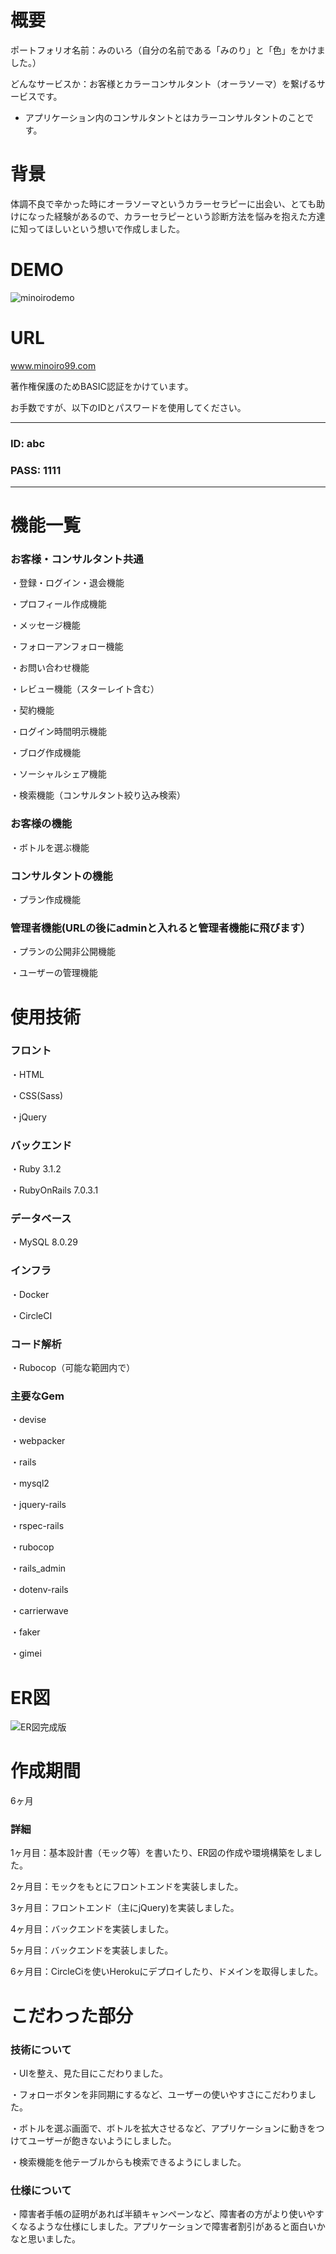 # 概要

ポートフォリオ名前：みのいろ（自分の名前である「みのり」と「色」をかけました。）

どんなサービスか：お客様とカラーコンサルタント（オーラソーマ）を繋げるサービスです。

* アプリケーション内のコンサルタントとはカラーコンサルタントのことです。

# 背景

体調不良で辛かった時にオーラソーマというカラーセラピーに出会い、とても助けになった経験があるので、カラーセラピーという診断方法を悩みを抱えた方達に知ってほしいという想いで作成しました。

# DEMO

 ![minoirodemo](https://user-images.githubusercontent.com/88385633/185148511-26953de1-22ff-45bf-9b47-a525140e9796.gif)
 
# URL

www.minoiro99.com

著作権保護のためBASIC認証をかけています。

お手数ですが、以下のIDとパスワードを使用してください。

---
### ID: abc

### PASS: 1111
---

# 機能一覧

### お客様・コンサルタント共通

・登録・ログイン・退会機能

・プロフィール作成機能

・メッセージ機能

・フォローアンフォロー機能

・お問い合わせ機能

・レビュー機能（スターレイト含む）

・契約機能

・ログイン時間明示機能

・ブログ作成機能

・ソーシャルシェア機能

・検索機能（コンサルタント絞り込み検索）

### お客様の機能

・ボトルを選ぶ機能

### コンサルタントの機能

・プラン作成機能

### 管理者機能(URLの後にadminと入れると管理者機能に飛びます）

・プランの公開非公開機能

・ユーザーの管理機能

# 使用技術

### フロント

・HTML

・CSS(Sass)

・jQuery

### バックエンド

・Ruby 3.1.2

・RubyOnRails 7.0.3.1

### データベース

・MySQL 8.0.29

### インフラ

・Docker

・CircleCI

### コード解析

・Rubocop（可能な範囲内で）

### 主要なGem

・devise

・webpacker

・rails

・mysql2

・jquery-rails

・rspec-rails

・rubocop

・rails_admin

・dotenv-rails

・carrierwave

・faker

・gimei

# ER図

![ER図完成版](https://user-images.githubusercontent.com/88385633/188859489-0bec6bed-d6e5-45d2-bc51-048dddd4ab64.png)

# 作成期間

6ヶ月

### 詳細

1ヶ月目：基本設計書（モック等）を書いたり、ER図の作成や環境構築をしました。

2ヶ月目：モックをもとにフロントエンドを実装しました。

3ヶ月目：フロントエンド（主にjQuery)を実装しました。

4ヶ月目：バックエンドを実装しました。

5ヶ月目：バックエンドを実装しました。

6ヶ月目：CircleCiを使いHerokuにデプロイしたり、ドメインを取得しました。

# こだわった部分

### 技術について

・UIを整え、見た目にこだわりました。

・フォローボタンを非同期にするなど、ユーザーの使いやすさにこだわりました。

・ボトルを選ぶ画面で、ボトルを拡大させるなど、アプリケーションに動きをつけてユーザーが飽きないようにしました。

・検索機能を他テーブルからも検索できるようにしました。

### 仕様について

・障害者手帳の証明があれば半額キャンペーンなど、障害者の方がより使いやすくなるような仕様にしました。アプリケーションで障害者割引があると面白いかなと思いました。
